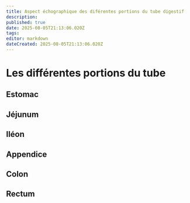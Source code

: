 ```yaml
---
title: Aspect échographique des diférentes portions du tube digestif
description: 
published: true
date: 2025-08-05T21:13:06.020Z
tags: 
editor: markdown
dateCreated: 2025-08-05T21:13:06.020Z
---
```


# Les différentes portions du tube
## Estomac
## Jéjunum
## Iléon
## Appendice
## Colon
## Rectum